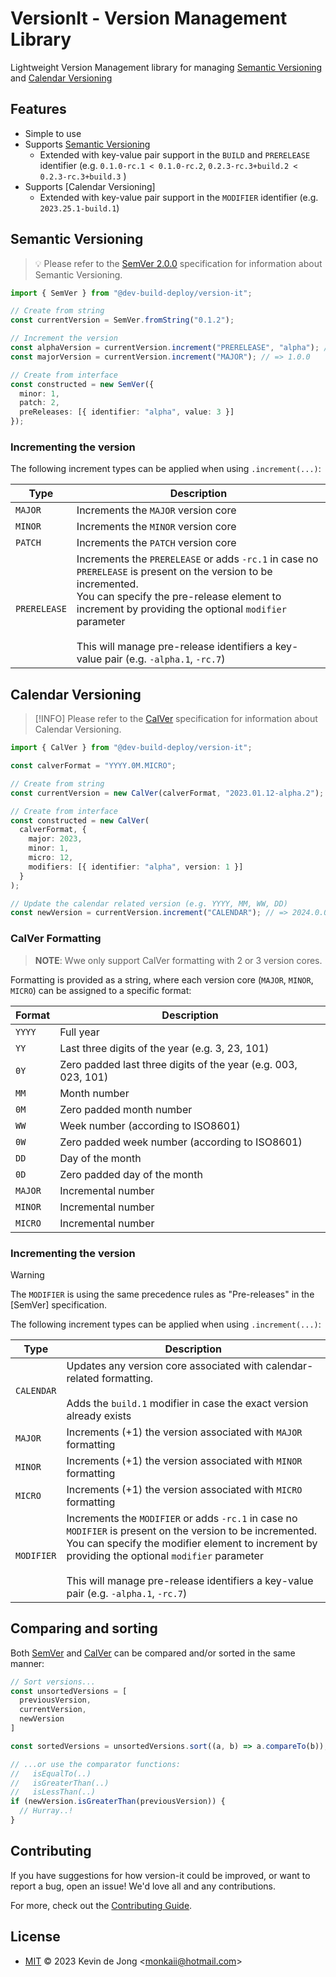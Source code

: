 <!-- 
SPDX-FileCopyrightText: 2023 Kevin de Jong <monkaii@hotmail.com>
SPDX-License-Identifier: MIT
-->

# VersionIt - Version Management Library

Lightweight Version Management library for managing [Semantic Versioning](#semantic-versioning) and [Calendar Versioning](#calendar-versioning)

## Features

* Simple to use
* Supports [Semantic Versioning](#semantic-versioning)
  * Extended with key-value pair support in the `BUILD` and `PRERELEASE` identifier (e.g. `0.1.0-rc.1 < 0.1.0-rc.2`, `0.2.3-rc.3+build.2 < 0.2.3-rc.3+build.3` )
* Supports [Calendar Versioning]
  * Extended with key-value pair support in the `MODIFIER` identifier (e.g. `2023.25.1-build.1`)


## Semantic Versioning

> :bulb: Please refer to the [SemVer 2.0.0] specification for information about Semantic Versioning.

```typescript
import { SemVer } from "@dev-build-deploy/version-it";

// Create from string
const currentVersion = SemVer.fromString("0.1.2");

// Increment the version
const alphaVersion = currentVersion.increment("PRERELEASE", "alpha"); // => 0.1.2-alpha.1
const majorVersion = currentVersion.increment("MAJOR"); // => 1.0.0

// Create from interface
const constructed = new SemVer({
  minor: 1,
  patch: 2,
  preReleases: [{ identifier: "alpha", value: 3 }]
});
```

### Incrementing the version

The following increment types can be applied when using `.increment(...)`:

| Type | Description |
| --- | --- |
| `MAJOR` | Increments the `MAJOR` version core |
| `MINOR` | Increments the `MINOR` version core |
| `PATCH` | Increments the `PATCH` version core |
| `PRERELEASE` | Increments the `PRERELEASE` or adds `-rc.1` in case no `PRERELEASE` is present on the version to be incremented.<br>You can specify the pre-release element to increment by providing the optional `modifier` parameter<br><br>This will manage pre-release identifiers a key-value pair (e.g. `-alpha.1`, `-rc.7`) |

## Calendar Versioning

> [!INFO]
> Please refer to the [CalVer] specification for information about Calendar Versioning.

```ts
import { CalVer } from "@dev-build-deploy/version-it";

const calverFormat = "YYYY.0M.MICRO";

// Create from string
const currentVersion = new CalVer(calverFormat, "2023.01.12-alpha.2");

// Create from interface
const constructed = new CalVer(
  calverFormat, {
    major: 2023,
    minor: 1,
    micro: 12,
    modifiers: [{ identifier: "alpha", version: 1 }]
  }
);

// Update the calendar related version (e.g. YYYY, MM, WW, DD)
const newVersion = currentVersion.increment("CALENDAR"); // => 2024.0.0
```

### CalVer Formatting

> **NOTE**: Wwe only support CalVer formatting with 2 or 3 version cores.

Formatting is provided as a string, where each version core (`MAJOR`, `MINOR`, `MICRO`) can be assigned to a specific format:

| Format | Description |
| --- | --- |
| `YYYY` | Full year |
| `YY` | Last three digits of the year (e.g. 3, 23, 101)
| `0Y` | Zero padded last three digits of the year (e.g. 003, 023, 101)
| `MM` | Month number |
| `0M` | Zero padded month number |
| `WW` | Week number (according to ISO8601) |
| `0W` | Zero padded week number (according to ISO8601) |
| `DD` | Day of the month |
| `0D` | Zero padded day of the month |
| `MAJOR` | Incremental number |
| `MINOR` | Incremental number |
| `MICRO` | Incremental number |

### Incrementing the version

> [!WARNING]
> The `MODIFIER` is using the same precedence rules as "Pre-releases" in the [SemVer] specification.

The following increment types can be applied when using `.increment(...)`:

| Type | Description |
| --- | --- |
| `CALENDAR` | Updates any version core associated with calendar-related formatting.<br><br>Adds the `build.1` modifier in case the exact version already exists |
| `MAJOR` | Increments (+1) the version associated with `MAJOR` formatting |
| `MINOR` | Increments (+1) the version associated with `MINOR` formatting |
| `MICRO` | Increments (+1) the version associated with `MICRO` formatting |
| `MODIFIER` | Increments the `MODIFIER` or adds `-rc.1` in case no `MODIFIER` is present on the version to be incremented.<br>You can specify the modifier element to increment by providing the optional `modifier` parameter<br><br>This will manage pre-release identifiers a key-value pair (e.g. `-alpha.1`, `-rc.7`)|

## Comparing and sorting

Both [SemVer](#semantic-versioning) and [CalVer](#calendar-versioning) can be compared and/or sorted in the same manner:

```typescript
// Sort versions...
const unsortedVersions = [
  previousVersion,
  currentVersion,
  newVersion
]

const sortedVersions = unsortedVersions.sort((a, b) => a.compareTo(b));

// ...or use the comparator functions:
//   isEqualTo(..)
//   isGreaterThan(..)
//   isLessThan(..)
if (newVersion.isGreaterThan(previousVersion)) {
  // Hurray..!
}
```

## Contributing

If you have suggestions for how version-it could be improved, or want to report a bug, open an issue! We'd love all and any contributions.

For more, check out the [Contributing Guide](CONTRIBUTING.md).

## License

- [MIT](./LICENSES/MIT.txt) © 2023 Kevin de Jong \<monkaii@hotmail.com\>

[SemVer 2.0.0]: https://semver.org
[CalVer]: https://calver.org